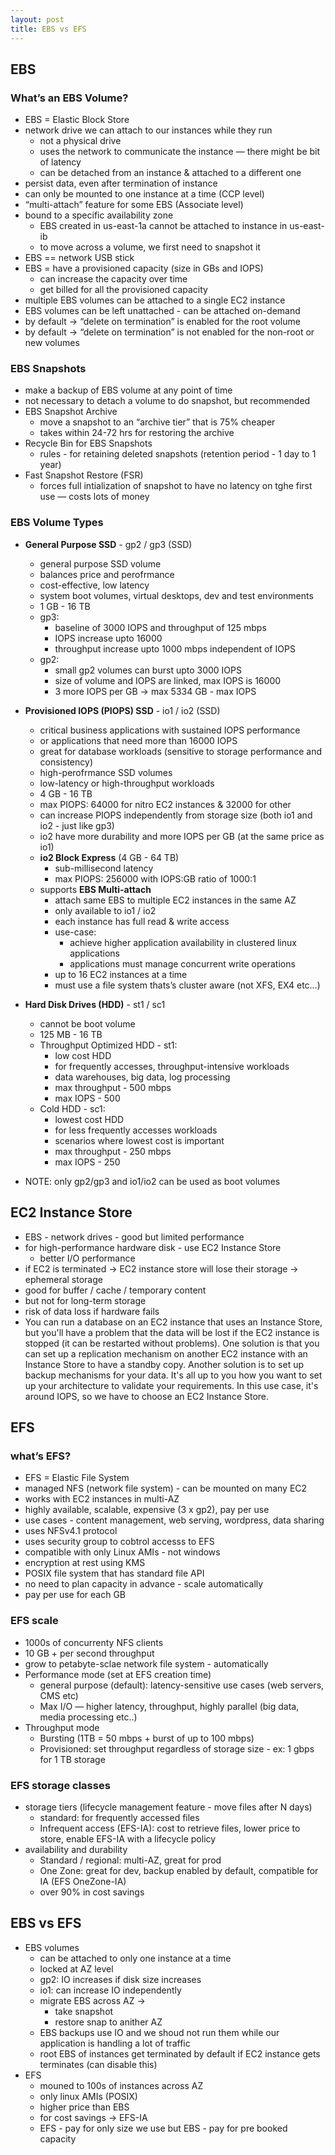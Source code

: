 ```yaml
---
layout: post
title: EBS vs EFS
---
```

## EBS

### What’s an EBS Volume?

- EBS = Elastic Block Store
- network drive we can attach to our instances while they run
    - not a physical drive
    - uses the network to communicate the instance — there might be bit of latency
    - can be detached from an instance & attached to a different one
- persist data, even after termination of instance
- can only be mounted to one instance at a time (CCP level)
- “multi-attach” feature for some EBS (Associate level)
- bound to a specific availability zone
    - EBS created in us-east-1a cannot be attached to instance in us-east-ib
    - to move across a volume, we first need to snapshot it
- EBS == network USB stick
- EBS = have a provisioned capacity (size in GBs and IOPS)
    - can increase the capacity over time
    - get billed for all the provisioned capacity
- multiple EBS volumes can be attached to a single EC2 instance
- EBS volumes can be left unattached - can be attached on-demand
- by default → “delete on termination” is enabled for the root volume
- by default → “delete on termination” is not enabled for the non-root or new volumes

### EBS Snapshots

- make a backup of EBS volume at any point of time
- not necessary to detach a volume to do snapshot, but recommended
- EBS Snapshot Archive
    - move a snapshot to an “archive tier” that is 75% cheaper
    - takes within 24-72 hrs for restoring the archive
- Recycle Bin for EBS Snapshots
    - rules - for retaining deleted snapshots (retention period - 1 day to 1 year)
- Fast Snapshot Restore (FSR)
    - forces full intialization of snapshot to have no latency on tghe first use — costs lots of money

### EBS Volume Types

- **General Purpose SSD** - gp2 / gp3 (SSD)
    
    - general purpose SSD volume
    - balances price and perofrmance
    - cost-effective, low latency
    - system boot volumes, virtual desktops, dev and test environments
    - 1 GB - 16 TB
    - gp3:
        - baseline of 3000 IOPS and throughput of 125 mbps
        - IOPS increase upto 16000
        - throughput increase upto 1000 mbps independent of IOPS
    - gp2:
        - small gp2 volumes can burst upto 3000 IOPS
        - size of volume and IOPS are linked, max IOPS is 16000
        - 3 more IOPS per GB → max 5334 GB - max IOPS
- **Provisioned IOPS (PIOPS) SSD** - io1 / io2 (SSD)
    
    - critical business applications with sustained IOPS performance
    - or applications that need more than 16000 IOPS
    - great for database workloads (sensitive to storage performance and consistency)
    - high-perofrmance SSD volumes
    - low-latency or high-throughput workloads
    - 4 GB - 16 TB
    - max PIOPS: 64000 for nitro EC2 instances & 32000 for other
    - can increase PIOPS independently from storage size (both io1 and io2 - just like gp3)
    - io2 have more durability and more IOPS per GB (at the same price as io1)
    - **io2 Block Express** (4 GB - 64 TB)
        - sub-millisecond latency
        - max PIOPS: 256000 with IOPS:GB ratio of 1000:1
    - supports **EBS Multi-attach**
        - attach same EBS to multiple EC2 instances in the same AZ
        - only available to io1 / io2
        - each instance has full read & write access
        - use-case:
            - achieve higher application availability in clustered linux applications
            - applications must manage concurrent write operations
        - up to 16 EC2 instances at a time
        - must use a file system thats’s cluster aware (not XFS, EX4 etc…)
- **Hard Disk Drives (HDD)** - st1 / sc1
    
    - cannot be boot volume
    - 125 MB - 16 TB
    - Throughput Optimized HDD - st1:
        - low cost HDD
        - for frequently accesses, throughput-intensive workloads
        - data warehouses, big data, log processing
        - max throughput - 500 mbps
        - max IOPS - 500
    - Cold HDD - sc1:
        - lowest cost HDD
        - for less frequently accesses workloads
        - scenarios where lowest cost is important
        - max throughput - 250 mbps
        - max IOPS - 250
- NOTE: only gp2/gp3 and io1/io2 can be used as boot volumes
    

## EC2 Instance Store

- EBS - network drives - good but limited performance
- for high-performance hardware disk - use EC2 Instance Store
    - better I/O performance
- if EC2 is terminated → EC2 instance store will lose their storage → ephemeral storage
- good for buffer / cache / temporary content
- but not for long-term storage
- risk of data loss if hardware fails
- You can run a database on an EC2 instance that uses an Instance Store, but you'll have a problem that the data will be lost if the EC2 instance is stopped (it can be restarted without problems). One solution is that you can set up a replication mechanism on another EC2 instance with an Instance Store to have a standby copy. Another solution is to set up backup mechanisms for your data. It's all up to you how you want to set up your architecture to validate your requirements. In this use case, it's around IOPS, so we have to choose an EC2 Instance Store.

## EFS

### what’s EFS?

- EFS = Elastic File System
- managed NFS (network file system) - can be mounted on many EC2
- works with EC2 instances in multi-AZ
- highly available, scalable, expensive (3 x gp2), pay per use
- use cases - content management, web serving, wordpress, data sharing
- uses NFSv4.1 protocol
- uses security group to cobtrol accesss to EFS
- compatible with only Linux AMIs - not windows
- encryption at rest using KMS
- POSIX file system that has standard file API
- no need to plan capacity in advance - scale automatically
- pay per use for each GB

### EFS scale

- 1000s of concurrenty NFS clients
- 10 GB + per second throughput
- grow to petabyte-sclae network file system - automatically
- Performance mode (set at EFS creation time)
    - general purpose (default): latency-sensitive use cases (web servers, CMS etc)
    - Max I/O — higher latency, throughput, highly parallel (big data, media processing etc..)
- Throughput mode
    - Bursting (1TB = 50 mbps + burst of up to 100 mbps)
    - Provisioned: set throughput regardless of storage size - ex: 1 gbps for 1 TB storage

### EFS storage classes

- storage tiers (lifecycle management feature - move files after N days)
    - standard: for frequently accessed files
    - Infrequent access (EFS-IA): cost to retrieve files, lower price to store, enable EFS-IA with a lifecycle policy
- availability and durability
    - Standard / regional: multi-AZ, great for prod
    - One Zone: great for dev, backup enabled by default, compatible for IA (EFS OneZone-IA)
    - over 90% in cost savings

## EBS vs EFS

- EBS volumes
    - can be attached to only one instance at a time
    - locked at AZ level
    - gp2: IO increases if disk size increases
    - io1: can increase IO independently
    - migrate EBS across AZ →
        - take snapshot
        - restore snap to anither AZ
    - EBS backups use IO and we shoud not run them while our application is handling a lot of traffic
    - root EBS of instances get terminated by default if EC2 instance gets terminates (can disable this)
- EFS
    - mouned to 100s of instances across AZ
    - only linux AMIs (POSIX)
    - higher price than EBS
    - for cost savings → EFS-IA
    - EFS - pay for only size we use but EBS - pay for pre booked capacity